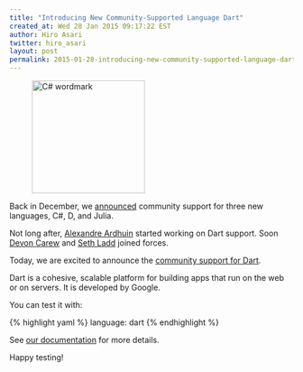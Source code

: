 ```yaml
---
title: "Introducing New Community-Supported Language Dart"
created_at: Wed 28 Jan 2015 09:17:22 EST
author: Hiro Asari
twitter: hiro_asari
layout: post
permalink: 2015-01-28-introducing-new-community-supported-language-dart
---
```


<figure class="small right">
<img src="http://upload.wikimedia.org/wikipedia/en/3/35/Dart_logo_wordmark.png" alt="C# wordmark" width="200"/>
</figure>

Back in December, we [announced](../2014-12-10-community-driven-language-support-comes-to-travis-ci) community support for three new languages,
C#, D, and Julia.

Not long after, [Alexandre Ardhuin](https://github.com/a14n) started working
on Dart support.
Soon [Devon Carew](https://github.com/devoncarew) and [Seth Ladd](https://github.com/sethladd)
joined forces.

Today, we are excited to announce the [community support for Dart](http://docs.travis-ci.com/user/languages/dart).

Dart is a cohesive, scalable platform for building apps that run on the web or on servers.
It is developed by Google.

You can test it with:

{% highlight yaml %}
language: dart
{% endhighlight %}

See [our documentation](http://docs.travis-ci.com/user/languages/dart/) for more details.

Happy testing!
